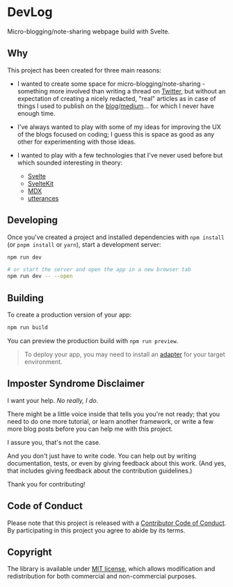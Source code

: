 # DevLog

Micro-blogging/note-sharing webpage build with Svelte.

## Why

This project has been created for three main reasons:

-   I wanted to create some space for
    micro-blogging/note-sharing - something more involved than writing a thread on [Twitter](https://twitter.com/k_cieslak), but
    without an expectation of creating a nicely redacted, "real" articles as in case of things I used
    to publish on the [blog](http://kcieslak.io)/[medium](https://medium.com/@k_cieslak)... for which I never have enough time.

-   I've always wanted to play with some of my ideas for improving the UX of the blogs focused on coding; I guess this is space as good as any other for experimenting with those ideas.

-   I wanted to play with a few technologies that I've never used before but which sounded interesting in theory:

    * [Svelte](https://svelte.dev/)
    * [SvelteKit](https://kit.svelte.dev/)
    * [MDX](https://mdxjs.com/)
    * [utterances](https://utteranc.es/)

## Developing

Once you've created a project and installed dependencies with `npm install` (or `pnpm install` or `yarn`), start a development server:

```bash
npm run dev

# or start the server and open the app in a new browser tab
npm run dev -- --open
```

## Building

To create a production version of your app:

```bash
npm run build
```

You can preview the production build with `npm run preview`.

> To deploy your app, you may need to install an [adapter](https://kit.svelte.dev/docs/adapters) for your target environment.


## Imposter Syndrome Disclaimer

I want your help. *No really, I do*.

There might be a little voice inside that tells you you're not ready; that you need to do one more tutorial, or learn another framework, or write a few more blog posts before you can help me with this project.

I assure you, that's not the case.

And you don't just have to write code. You can help out by writing documentation, tests, or even by giving feedback about this work. (And yes, that includes giving feedback about the contribution guidelines.)

Thank you for contributing!

## Code of Conduct

Please note that this project is released with a [Contributor Code of Conduct](CODE_OF_CONDUCT.md). By participating in this project you agree to abide by its terms.

## Copyright

The library is available under [MIT license](LICENSE.md), which allows modification and redistribution for both commercial and non-commercial purposes.
